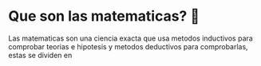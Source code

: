 # Que son las matematicas? 🧮
Las matematicas son una ciencia exacta que usa metodos inductivos para comprobar teorias e hipotesis y metodos deductivos para comprobarlas, estas se dividen en

